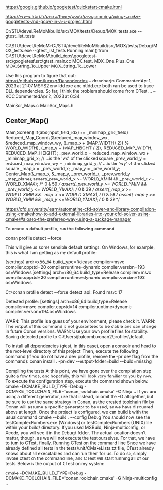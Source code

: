 


https://google.github.io/googletest/quickstart-cmake.html

https://www.labri.fr/perso/fleury/posts/programming/using-cmake-googletests-and-gcovr-in-a-c-project.html


C:/STU/devel/ReMoM/build/src/MOX/tests/Debug/MOX_tests.exe --gtest_list_tests

C:\STU\devel\ReMoM>C:/STU/devel/ReMoM/build/src/MOX/tests/Debug/MOX_tests.exe --gtest_list_tests
Running main() from C:\STU\devel\ReMoM\build\_deps\googletest-src\googletest\src\gtest_main.cc
MOX_test.
  MOX_One_Plus_One
  MOX_String_To_Upper
  MOX_String_To_Lower


Use this program to figure that out: https://github.com/lucasg/Dependencies – 
drescherjm
 CommentedApr 1, 2023 at 21:07
MSYS2 env ldd.exe and ntldd.exe both can be used to trace DLL dependencies. So far, I think the problem should come from CTest ... – 
KCC
 CommentedApr 2, 2023 at 6:34




MainScr_Maps.c
MainScr_Maps.h
## Center_Map()
Main_Screen()
if(abs(input_field_idx) == _minimap_grid_field)
    Reduced_Map_Coords(&reduced_map_window_wx, &reduced_map_window_wy, ((_map_x + (MAP_WIDTH / 2)) % WORLD_WIDTH), (_map_y + (MAP_HEIGHT / 2)), REDUCED_MAP_WIDTH, REDUCED_MAP_HEIGHT);
    _prev_world_x = reduced_map_window_wx + _minimap_grid_x;  // ...is the 'wx' of the clicked square
    _prev_world_y = reduced_map_window_wy + _minimap_grid_y;  // ...is the 'wy' of the clicked square
    _map_x = _prev_world_x;
    _map_y = _prev_world_y;
    Center_Map(&_map_x, &_map_y, _prev_world_x, _prev_world_y, _map_plane);
    assert(_prev_world_x >= WORLD_XMIN && _prev_world_x <= WORLD_XMAX);  /*  0 & 59 */
    assert(_prev_world_y >= WORLD_YMIN && _prev_world_y <= WORLD_YMAX);  /*  0 & 39 */
    assert(_map_x >= WORLD_XMIN && _map_x <= WORLD_XMAX);  /*  0 & 59 */
    assert(_map_y >= WORLD_YMIN && _map_y <= WORLD_YMAX);  /*  0 & 39 */



https://cfd.university/learn/automating-cfd-solver-and-library-compilation-using-cmake/how-to-add-external-libraries-into-your-cfd-solver-using-cmake/#aioseo-the-preferred-way-using-a-package-manager

To create a default profile, run the following command

conan profile detect --force

This will give us some sensible default settings. On Windows, for example, this is what I am getting as my default profile:

[settings]
arch=x86_64
build_type=Release
compiler=msvc
compiler.cppstd=20
compiler.runtime=dynamic
compiler.version=193
os=Windows
[settings]
arch=x86_64
build_type=Release
compiler=msvc
compiler.cppstd=20
compiler.runtime=dynamic
compiler.version=193
os=Windows

C:\>conan profile detect --force
detect_api: Found msvc 17

Detected profile:
[settings]
arch=x86_64
build_type=Release
compiler=msvc
compiler.cppstd=14
compiler.runtime=dynamic
compiler.version=194
os=Windows

WARN: This profile is a guess of your environment, please check it.
WARN: The output of this command is not guaranteed to be stable and can change in future Conan versions.
WARN: Use your own profile files for stability.
Saving detected profile to C:\Users\jbalcomb\.conan2\profiles\default


To install all dependencies (gtest, in this case), open a console and head to the root-level directory of this project. Then, execute the following command (if you do not have a dev profile, remove the -pr dev flag from the command):
conan install . -pr=dev --output-folder=build --build=missing



Compiling the tests
At this point, we have gone over the compilation step quite a few times, and hopefully, this will look very familiar to you by now.
To execute the configuration step, execute the command shown below:
cmake -DCMAKE_BUILD_TYPE=Debug -DCMAKE_TOOLCHAIN_FILE="conan_toolchain.cmake" -G Ninja ..
If you are using a different generator, use that instead, or omit the -G altogether, but be sure to use the same strategy in Conan, as the created toolchain file by Conan will assume a specific generator to be used, as we have discussed above at length. Once the project is configured, we can build it with the usual command
cmake --build . --config Debug
You should now see the testComplexNumbers.exe (Windows) or testComplexNumbers (UNIX) file within your build/ directory. If you used MSBuild, Ninja-multiconfig, or Xcode, you will see it in the Debug/ folder. The actual location doesn’t matter, though, as we will not execute the test ourselves. For that, we have to turn to CTest, finally.
Running CTest on the command line
Since we have already defined all tests in the tests/unit/CMakeLists.txt file, CTest already knows about all executables and can run them for us. To do so, simply invoke
ctest
on the command line, and CTest will start running all of our tests. Below is the output of CTest on my system:


cmake -DCMAKE_BUILD_TYPE=Debug -DCMAKE_TOOLCHAIN_FILE="conan_toolchain.cmake" -G Ninja-multiconfig ..
